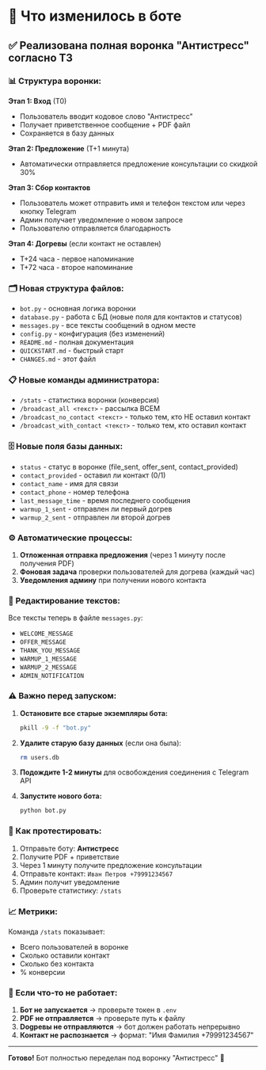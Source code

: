# 🎯 Что изменилось в боте

## ✅ Реализована полная воронка "Антистресс" согласно ТЗ

### 📊 Структура воронки:

**Этап 1: Вход** (Т0)

- Пользователь вводит кодовое слово "Антистресс"
- Получает приветственное сообщение + PDF файл
- Сохраняется в базу данных

**Этап 2: Предложение** (Т+1 минута)

- Автоматически отправляется предложение консультации со скидкой 30%

**Этап 3: Сбор контактов**

- Пользователь может отправить имя и телефон текстом или через кнопку Telegram
- Админ получает уведомление о новом запросе
- Пользователю отправляется благодарность

**Этап 4: Догревы** (если контакт не оставлен)

- Т+24 часа - первое напоминание
- Т+72 часа - второе напоминание

### 🗂️ Новая структура файлов:

- `bot.py` - основная логика воронки
- `database.py` - работа с БД (новые поля для контактов и статусов)
- `messages.py` - все тексты сообщений в одном месте
- `config.py` - конфигурация (без изменений)
- `README.md` - полная документация
- `QUICKSTART.md` - быстрый старт
- `CHANGES.md` - этот файл

### 📋 Новые команды администратора:

- `/stats` - статистика воронки (конверсия)
- `/broadcast_all <текст>` - рассылка ВСЕМ
- `/broadcast_no_contact <текст>` - только тем, кто НЕ оставил контакт
- `/broadcast_with_contact <текст>` - только тем, кто оставил контакт

### 🗄️ Новые поля базы данных:

- `status` - статус в воронке (file_sent, offer_sent, contact_provided)
- `contact_provided` - оставил ли контакт (0/1)
- `contact_name` - имя для связи
- `contact_phone` - номер телефона
- `last_message_time` - время последнего сообщения
- `warmup_1_sent` - отправлен ли первый догрев
- `warmup_2_sent` - отправлен ли второй догрев

### ⚙️ Автоматические процессы:

1. **Отложенная отправка предложения** (через 1 минуту после получения PDF)
2. **Фоновая задача** проверки пользователей для догрева (каждый час)
3. **Уведомления админу** при получении нового контакта

### 🎨 Редактирование текстов:

Все тексты теперь в файле `messages.py`:

- `WELCOME_MESSAGE`
- `OFFER_MESSAGE`
- `THANK_YOU_MESSAGE`
- `WARMUP_1_MESSAGE`
- `WARMUP_2_MESSAGE`
- `ADMIN_NOTIFICATION`

### ⚠️ Важно перед запуском:

1. **Остановите все старые экземпляры бота:**

   ```bash
   pkill -9 -f "bot.py"
   ```

2. **Удалите старую базу данных** (если она была):

   ```bash
   rm users.db
   ```

3. **Подождите 1-2 минуты** для освобождения соединения с Telegram API

4. **Запустите нового бота:**
   ```bash
   python bot.py
   ```

### 🧪 Как протестировать:

1. Отправьте боту: **Антистресс**
2. Получите PDF + приветствие
3. Через 1 минуту получите предложение консультации
4. Отправьте контакт: `Иван Петров +79991234567`
5. Админ получит уведомление
6. Проверьте статистику: `/stats`

### 📈 Метрики:

Команда `/stats` показывает:

- Всего пользователей в воронке
- Сколько оставили контакт
- Сколько без контакта
- % конверсии

### 🔧 Если что-то не работает:

1. **Бот не запускается** → проверьте токен в `.env`
2. **PDF не отправляется** → проверьте путь к файлу
3. **Dogревы не отправляются** → бот должен работать непрерывно
4. **Контакт не распознается** → формат: "Имя Фамилия +79991234567"

---

**Готово!** Бот полностью переделан под воронку "Антистресс" 🎉
